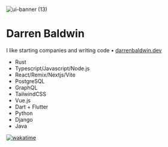 

![ui-banner (13)](https://github.com/DarrenBaldwin07/DarrenBaldwin07/assets/68653294/a53fce84-b120-489d-a795-12be94e67641)


# Darren Baldwin
I like starting companies and writing code • <a href='https://darrenbaldwin.dev' target='_blank'>darrenbaldwin.dev</a> 

- Rust
- Typescript/Javascript/Node.js
- React/Remix/Nextjs/Vite
- PostgreSQL
- GraphQL
- TailwindCSS
- Vue.js
- Dart + Flutter
- Python
- Django
- Java

[![wakatime](https://wakatime.com/badge/user/4846b6ec-023c-402e-9ec8-c2ad667aea0f.svg)](https://wakatime.com/@4846b6ec-023c-402e-9ec8-c2ad667aea0f)
